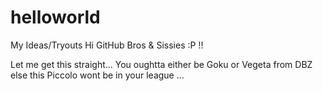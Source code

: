 # helloworld
My Ideas/Tryouts
Hi GitHub Bros & Sissies :P !!

Let me get this straight... You oughtta either be Goku or Vegeta from DBZ else this Piccolo wont be in your league ...
